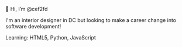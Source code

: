 👋 Hi, I’m @cef2fd

I'm an interior designer in DC but looking to make a
career change into software development!


Learning: HTML5, Python, JavaScript 


<!---
cef2fd/cef2fd is a ✨ special ✨ repository because its `README.md` (this file) appears on your GitHub profile.
You can click the Preview link to take a look at your changes.
--->
